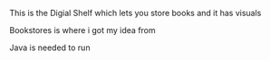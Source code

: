 This is the Digial Shelf which lets you store books and it has visuals

Bookstores is where i got my idea from

Java is needed to run
